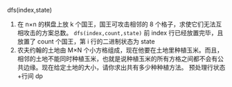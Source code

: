dfs(index,state)

1. 在 n×n 的棋盘上放 k 个国王，国王可攻击相邻的 8 个格子，求使它们无法互相攻击的方案总数。
   `dfs(index,count,state)` 前 index 行已经放置完毕，且放置了 count 个国王，第 i 行的二进制状态为 state
2. 农夫约翰的土地由 M×N 个小方格组成，现在他要在土地里种植玉米。而且，相邻的土地不能同时种植玉米，也就是说种植玉米的所有方格之间都不会有公共边缘。现在给定土地的大小，请你求出共有多少种种植方法。
   预处理行状态+行间 dp
